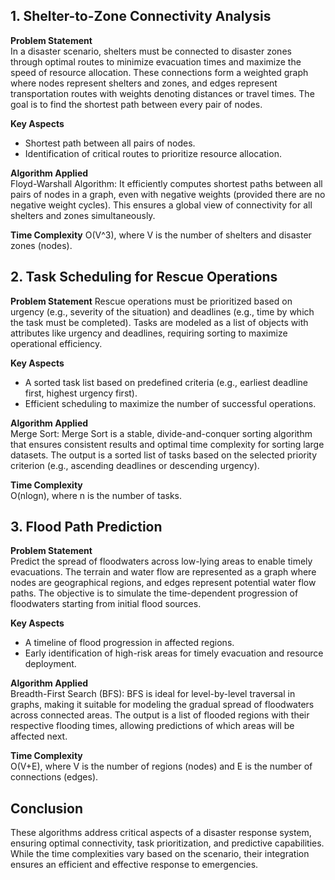 ## 1. Shelter-to-Zone Connectivity Analysis
**Problem Statement**   
In a disaster scenario, shelters must be connected to disaster zones through optimal routes to minimize evacuation times and maximize the speed of resource allocation. These connections form a weighted graph where nodes represent shelters and zones, and edges represent transportation routes with weights denoting distances or travel times. The goal is to find the shortest path between every pair of nodes.  

**Key Aspects**
- Shortest path between all pairs of nodes.
- Identification of critical routes to prioritize resource allocation.

**Algorithm Applied**<br>
  Floyd-Warshall Algorithm: It efficiently computes shortest paths between all pairs of nodes in a graph, even with negative weights (provided there are no negative weight cycles). This ensures a global view of connectivity for all shelters and zones simultaneously.

**Time Complexity**
  O(V^3), where V is the number of shelters and disaster zones (nodes).

## 2. Task Scheduling for Rescue Operations
**Problem Statement**
Rescue operations must be prioritized based on urgency (e.g., severity of the situation) and deadlines (e.g., time by which the task must be completed). Tasks are modeled as a list of objects with attributes like urgency and deadlines, requiring sorting to maximize operational efficiency.

**Key Aspects** 
- A sorted task list based on predefined criteria (e.g., earliest deadline first, highest urgency first).
- Efficient scheduling to maximize the number of successful operations.

**Algorithm Applied**  
Merge Sort: Merge Sort is a stable, divide-and-conquer sorting algorithm that ensures consistent results and optimal time complexity for sorting large datasets. The output is a sorted list of tasks based on the selected priority criterion (e.g., ascending deadlines or descending urgency).

**Time Complexity**  
O(nlogn), where n is the number of tasks.

## 3. Flood Path Prediction
**Problem Statement**  
Predict the spread of floodwaters across low-lying areas to enable timely evacuations. The terrain and water flow are represented as a graph where nodes are geographical regions, and edges represent potential water flow paths. The objective is to simulate the time-dependent progression of floodwaters starting from initial flood sources.

**Key Aspects**  
- A timeline of flood progression in affected regions.
- Early identification of high-risk areas for timely evacuation and resource deployment.

**Algorithm Applied**  
Breadth-First Search (BFS): BFS is ideal for level-by-level traversal in graphs, making it suitable for modeling the gradual spread of floodwaters across connected areas. The output is a list of flooded regions with their respective flooding times, allowing predictions of which areas will be affected next.

**Time Complexity**  
O(V+E), where V is the number of regions (nodes) and E is the number of connections (edges).

## Conclusion
These algorithms address critical aspects of a disaster response system, ensuring optimal connectivity, task prioritization, and predictive capabilities. While the time complexities vary based on the scenario, their integration ensures an efficient and effective response to emergencies.



